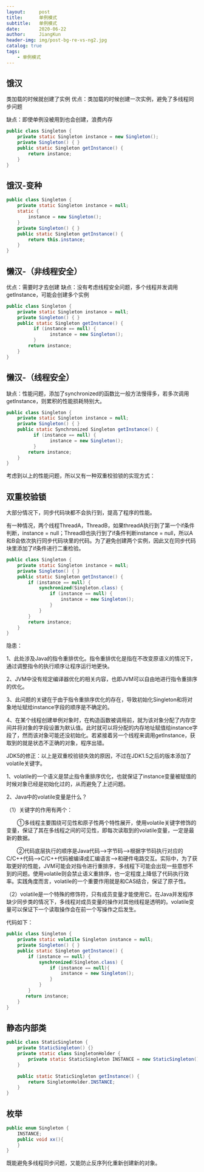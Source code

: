 ```yaml
---
layout:     post
title:      单例模式
subtitle:   单例模式
date:       2020-06-22
author:     JiangKun
header-img: img/post-bg-re-vs-ng2.jpg
catalog: true
tags:
    - 单例模式
---
```




**饿汉**
-

类加载的时候就创建了实例
优点：类加载的时候创建一次实例，避免了多线程同步问题

缺点：即使单例没被用到也会创建，浪费内存

```java
public class Singleton {
    private static Singleton instance = new Singleton();
    private Singleton() { }
    public static Singleton getInstance() {
        return instance; 
    }
}
```
**饿汉-变种**
-

```java
public class Singleton {
    private static Singleton instance = null;
    static {
        instance = new Singleton();
    }
    private Singleton() { }
    public static Singleton getInstance() {
        return this.instance; 
    }
}
```
**懒汉-（非线程安全）**
-

优点：需要时才去创建
缺点：没有考虑线程安全问题，多个线程并发调用getInstance，可能会创建多个实例

```java
public class Singleton {
    private static Singleton instance = null;
    private Singleton() { }
    public static Singleton getInstance() {
          if (instance == null) {
                instance = new Singleton();
          }
        return instance;
    }
}
```
**懒汉-（线程安全）**
-
缺点：性能问题，添加了synchronized的函数比一般方法慢得多，若多次调用getInstance，则累积的性能损耗特别大。

```java
public class Singleton {
    private static Singleton instance = null;
    private Singleton() { }
    public static Synchronized Singleton getInstance() {
          if (instance == null) {
                instance = new Singleton();
          }
        return instance;
    }
}
```
考虑到以上的性能问题，所以又有一种双重校验锁的实现方式：

**双重校验锁**
-

大部分情况下，同步代码块都不会执行到，提高了程序的性能。

有一种情况，两个线程ThreadA，ThreadB，如果threadA执行到了第一个if条件判断，instance = null；ThreadB也执行到了if条件判断instance = null，所以A和B会依次执行同步代码块里的代码。为了避免创建两个实例，因此又在同步代码块里添加了if条件进行二重检验。

```java
public class Singleton {
    private static Singleton instance = null;
    private Singleton() { }
    public static Singleton getInstance() {
        if (instance == null) {
            synchronized(Singleton.class) {
                if (instance == null) {
                    instance = new Singleton();
                }
            }
        }
        return instance;
    }
}
```
隐患：

1、此处涉及Java的指令重排优化。指令重排优化是指在不改变原语义的情况下，通过调整指令的执行顺序让程序运行地更快。

2、JVM中没有规定编译器优化的相关内容，也即JVM可以自由地进行指令重排序的优化。

3、此问题的关键在于由于指令重排序优化的存在，导致初始化Singleton和将对象地址赋给instance字段的顺序是不确定的。

4、在某个线程创建单例对象时，在构造函数被调用前，就为该对象分配了内存空间并将对象的字段设置为默认值。此时就可以将分配的内存地址赋值给instance字段了，然而该对象可能还没初始化。若紧接着另一个线程来调用getInstance，获取到的就是状态不正确的对象，程序出错。

JDK5的修正：以上是双重校验锁失效的原因，不过在JDK1.5之后的版本添加了volatile关键字。

1、volatile的一个语义是禁止指令重排序优化，也就保证了instance变量被赋值的时候对象已经是初始化过的，从而避免了上述问题。

2、Java中的volatile变量是什么？

   （1）关键字的作用有两个：

   &ensp;&ensp;&ensp;&ensp;①多线程主要围绕可见性和原子性两个特性展开，使用volatile关键字修饰的变量，保证了其在多线程之间的可见性，即每次读取到的volatile变量，一定是最新的数据。

   &nbsp; &nbsp; &nbsp; &nbsp;②代码底层执行的顺序是Java代码-->字节码-->根据字节码执行对应的C/C++代码-->C/C++代码被编译成汇编语言-->和硬件电路交互。实际中，为了获取更好的性能，JVM可能会对指令进行重排序，多线程下可能会出现一些意想不到的问题。使用volatile则会禁止语义重排序，也一定程度上降低了代码执行效率。实践角度而言，volatile的一个重要作用就是和CAS结合，保证了原子性。

   （2）volatile是一个特殊的修饰符，只有成员变量才能使用它。在Java并发程序缺少同步类的情况下，多线程对成员变量的操作对其他线程是透明的。volatile变量可以保证下一个读取操作会在前一个写操作之后发生。

代码如下：

```java
public class Singleton {
    private static volatile Singleton instance = null;
    private Singleton() { }
    public static Singleton getInstance() {
        if (instance == null) {
            synchronized(Singleton.class) {
                if (instance == null){
                    instance = new Singleton();
                }
            }
        }
       return instance; 
    }
}
```
**静态内部类**
-

```java
public class StaticSingleton {
    private StaticSingleton() {}
    private static class SingletonHolder {
        private static StaticSingleton INSTANCE = new StaticSingleton();
    }
    
    public static StaticSingleton getInstance() {
        return SingletonHolder.INSTANCE;
    }
}
```
**枚举**
-

```java
public enum Singleton {
    INSTANCE;
    public void xx(){
    }
}
```
既能避免多线程同步问题，又能防止反序列化重新创建新的对象。
